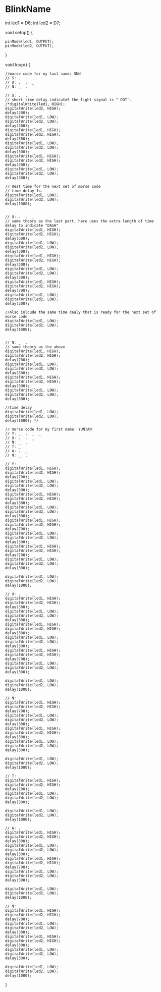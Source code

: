 # BlinkName
int led1 = D6;
int led2 = D7;

void setup() {
    
    pinMode(led1, OUTPUT);
    pinMode(led2, OUTPUT);

}

void loop() {
    
    //morse code for my last name: SUN
    // S: .  .  .
    // U: .  .  _
    // N: _  .
    
    // S: .  .  .
    // short time delay indicateS the light signal is " DOT'.
    /*digitalWrite(led1, HIGH);
    digitalWrite(led2, HIGH);
    delay(300);
    digitalWrite(led1, LOW);
    digitalWrite(led2, LOW);
    delay(300);
    digitalWrite(led1, HIGH);
    digitalWrite(led2, HIGH);
    delay(300);
    digitalWrite(led1, LOW);
    digitalWrite(led2, LOW);
    delay(300);
    digitalWrite(led1, HIGH);
    digitalWrite(led2, HIGH);
    delay(300);
    digitalWrite(led1, LOW);
    digitalWrite(led2, LOW);
    delay(300);
    
    // Rest time for the next set of morse code
    // time delay 1s.
    digitalWrite(led1, LOW);
    digitalWrite(led2, LOW);
    delay(1000);
    
    
    // U: .  .  _
    // same theory as the last part, here uses the extra length of time delay to indicate "DASH"
    digitalWrite(led1, HIGH);
    digitalWrite(led2, HIGH);
    delay(300);
    digitalWrite(led1, LOW);
    digitalWrite(led2, LOW);
    delay(300);
    digitalWrite(led1, HIGH);
    digitalWrite(led2, HIGH);
    delay(300);
    digitalWrite(led1, LOW);
    digitalWrite(led2, LOW);
    delay(300);
    digitalWrite(led1, HIGH);
    digitalWrite(led2, HIGH);
    delay(700);
    digitalWrite(led1, LOW);
    digitalWrite(led2, LOW);
    delay(300);
    
    //Also inlcude the same time dealy that is ready for the next set of morse code
    digitalWrite(led1, LOW);
    digitalWrite(led2, LOW);
    delay(1000);
    
    
    // N: _  . 
    // same theory as the above
    digitalWrite(led1, HIGH);
    digitalWrite(led2, HIGH);
    delay(700);
    digitalWrite(led1, LOW);
    digitalWrite(led2, LOW);
    delay(300);
    digitalWrite(led1, HIGH);
    digitalWrite(led2, HIGH);
    delay(300);
    digitalWrite(led1, LOW);
    digitalWrite(led2, LOW);
    delay(300);
    
    //time delay
    digitalWrite(led1, LOW);
    digitalWrite(led2, LOW);
    delay(1000); */
    
    // morse code for my first name: YUNTAN
    // Y: _  .  _  _
    // U: .  .  _
    // N: _  .
    // T: _
    // A: .  _
    // N: _  .
    
    // Y: _  .  _  _
    digitalWrite(led1, HIGH);
    digitalWrite(led2, HIGH);
    delay(700);
    digitalWrite(led1, LOW);
    digitalWrite(led2, LOW);
    delay(300);
    digitalWrite(led1, HIGH);
    digitalWrite(led2, HIGH);
    delay(300);
    digitalWrite(led1, LOW);
    digitalWrite(led2, LOW);
    delay(300);
    digitalWrite(led1, HIGH);
    digitalWrite(led2, HIGH);
    delay(700);
    digitalWrite(led1, LOW);
    digitalWrite(led2, LOW);
    delay(300);
    digitalWrite(led1, HIGH);
    digitalWrite(led2, HIGH);
    delay(700);
    digitalWrite(led1, LOW);
    digitalWrite(led2, LOW);
    delay(300);
    
    digitalWrite(led1, LOW);
    digitalWrite(led2, LOW);
    delay(1000);
    
    // U: .  .  _
    digitalWrite(led1, HIGH);
    digitalWrite(led2, HIGH);
    delay(300);
    digitalWrite(led1, LOW);
    digitalWrite(led2, LOW);
    delay(300);
    digitalWrite(led1, HIGH);
    digitalWrite(led2, HIGH);
    delay(300);
    digitalWrite(led1, LOW);
    digitalWrite(led2, LOW);
    delay(300);
    digitalWrite(led1, HIGH);
    digitalWrite(led2, HIGH);
    delay(700);
    digitalWrite(led1, LOW);
    digitalWrite(led2, LOW);
    delay(300);
    
    digitalWrite(led1, LOW);
    digitalWrite(led2, LOW);
    delay(1000);
    
    // N: _  .
    digitalWrite(led1, HIGH);
    digitalWrite(led2, HIGH);
    delay(700);
    digitalWrite(led1, LOW);
    digitalWrite(led2, LOW);
    delay(300);
    digitalWrite(led1, HIGH);
    digitalWrite(led2, HIGH);
    delay(300);
    digitalWrite(led1, LOW);
    digitalWrite(led2, LOW);
    delay(300);
    
    digitalWrite(led1, LOW);
    digitalWrite(led2, LOW);
    delay(1000);
    
    // T: _
    digitalWrite(led1, HIGH);
    digitalWrite(led2, HIGH);
    delay(700);
    digitalWrite(led1, LOW);
    digitalWrite(led2, LOW);
    delay(300);
    
    digitalWrite(led1, LOW);
    digitalWrite(led2, LOW);
    delay(1000);
    
    // A: .  _
    digitalWrite(led1, HIGH);
    digitalWrite(led2, HIGH);
    delay(300);
    digitalWrite(led1, LOW);
    digitalWrite(led2, LOW);
    delay(300);
    digitalWrite(led1, HIGH);
    digitalWrite(led2, HIGH);
    delay(700);
    digitalWrite(led1, LOW);
    digitalWrite(led2, LOW);
    delay(300);
    
    digitalWrite(led1, LOW);
    digitalWrite(led2, LOW);
    delay(1000);
    
    // N: _  .
    digitalWrite(led1, HIGH);
    digitalWrite(led2, HIGH);
    delay(700);
    digitalWrite(led1, LOW);
    digitalWrite(led2, LOW);
    delay(300);
    digitalWrite(led1, HIGH);
    digitalWrite(led2, HIGH);
    delay(300);
    digitalWrite(led1, LOW);
    digitalWrite(led2, LOW);
    delay(300);
    
    digitalWrite(led1, LOW);
    digitalWrite(led2, LOW);
    delay(1000);
    

}
